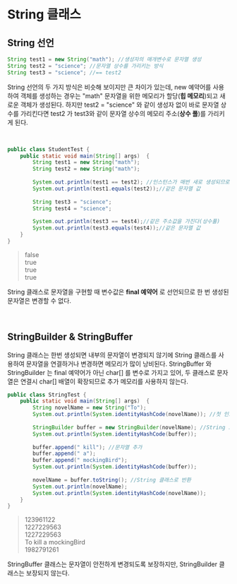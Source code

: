 # String 클래스

## String 선언

```java
String test1 = new String("math"); //생성자의 매개변수로 문자열 생성
String test2 = "science"; //문자열 상수를 가리키는 방식
String test3 = "science"; //== test2
```

String 선언의 두 가지 방식은 비슷해 보이지만 큰 차이가 있는데, new 예약어를 사용하여 객체를
생성하는 경우는 "math" 문자열을 위한 메모리가 할당(**힙 메모리**)되고 새로운 객체가 생성된다.
하지만 test2 = "science" 와 같이 생성자 없이 바로 문자열 상수를 가리킨다면 test2 가 test3와 같이
문자열 상수의 메모리 주소(**상수 풀**)를 가리키게 된다.

<BR>

```java
public class StudentTest {
	public static void main(String[] args)	{
		String test1 = new String("math");
		String test2 = new String("math");
		
		System.out.println(test1 == test2); //인스턴스가 매번 새로 생성되므로 주소값이 다르다
		System.out.println(test1.equals(test2));//같은 문자열 값
		
		String test3 = "science";
		String test4 = "science";
		
		System.out.println(test3 == test4);//같은 주소값을 가진다(상수풀)
		System.out.println(test3.equals(test4));//같은 문자열 값
	}
}
```
>false <br>
>true <br>
>true <br>
>true

String 클래스로 문자열을 구현할 때 변수값은 **final 예약어** 로 선언되므로 한 번 생성된 문자열은 변경할 수 없다.

<br>

## StringBuilder & StringBuffer
String  클래스는 한번 생성되면 내부의 문자열이 변경되지 않기에 String 클래스를 사용하여 문자열을 연결하거나
변경하면 메모리가 많이 낭비된다.
StringBuffer 와 StringBuilder 는 final 예약어가 아닌 char[] 를 변수로 가지고 있어, 두 클래스로 문자열은 연결시
char[] 배열이 확장되므로 추가 메모리를 사용하지 않는다.

```java
public class StringTest {
	public static void main(String[] args)	{
		String novelName = new String("To");
		System.out.println(System.identityHashCode(novelName)); //첫 인스턴스 메모리 주소
		
		StringBuilder buffer = new StringBuilder(novelName); //String 으로부터 StringBuilder 생성
		System.out.println(System.identityHashCode(buffer));
		
		buffer.append(" kill"); //문자열 추가
		buffer.append(" a");
		buffer.append(" mockingBird");
		System.out.println(System.identityHashCode(buffer));
		
		novelName = buffer.toString(); //String 클래스로 반환
		System.out.println(novelName);
		System.out.println(System.identityHashCode(novelName));
	}
}
```
>123961122 <br>
1227229563 <br>
1227229563 <br>
To kill a mockingBird <br>
1982791261 <br>

StringBuffer 클래스는 문자열이 안전하게 변경되도록 보장하지만, StringBuilder 클래스는 보장되지 않는다.
